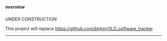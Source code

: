 ##### overview

UNDER CONSTRUCTION

This project will replace <https://github.com/birkin/OLD_software_tracker>.

---
